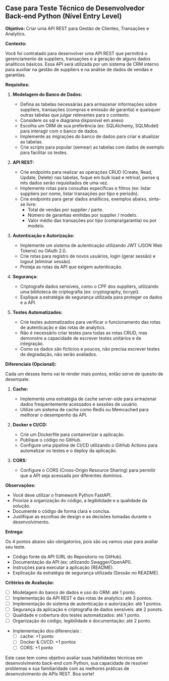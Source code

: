 ## Case para Teste Técnico de Desenvolvedor Back-end Python (Nível Entry Level)

**Objetivo:** Criar uma API REST para Gestão de Clientes, Transações e Analytics.

**Contexto:**

Você foi contratado para desenvolver uma API REST que permitirá o gerenciamento de suppliers, transações e a geração de alguns dados analíticos básicos. Essa API será utilizada por um sistema de CRM interno para auxiliar na gestão de suppliers e na análise de dados de vendas e garantias.

**Requisitos:**

1.  **Modelagem do Banco de Dados:**
    *   Defina as tabelas necessárias para armazenar informações sobre suppliers, transações (compras e emissão de garantia) e quaisquer outras tabelas que julgar relevantes para o contexto.
    *   Considere os sql e diagrama disponivel em anexo
    *   Escolha um ORM de sua preferência (ex: SQLAlchemy, SQLModel) para interagir com o banco de dados.
    *   Implemente as migrações do banco de dados para criar e atualizar as tabelas.
    *   Crie scripts para popular (semear) as tabelas com dados de exemplo para facilitar os testes.

2.  **API REST:**
    *   Crie endpoints para realizar as operações CRUD (Create, Read, Update, Delete) nas tabelas, foque em bulk load e retrival, pense q mts dados serão requisitados de uma vez.
    *   Implemente rotas para consultas específicas e filtros (ex: listar suppliers por nome, listar transações por tipo e período).
    *   Crie endpoints para gerar dados analíticos, exemplos abaixo, sinta-se livre:
        *   Total de vendas por supplier / parte.
        *   Número de garantias emitidas por supplier / modelo.
        *   Valor médio das transações por tipo (compra/garantia) ou por modelo.

3.  **Autenticação e Autorização:**
    *   Implemente um sistema de autenticação utilizando JWT (JSON Web Tokens) ou OAuth 2.0.
    *   Crie rotas para registro de novos usuários, login (gerar sessão) e logout (eliminar sessão).
    *   Proteja as rotas da API que exigem autenticação.

4.  **Segurança:**
    *   Criptografe dados sensíveis, como o CPF dos suppliers, utilizando uma biblioteca de criptografia (ex: cryptography, bcrypt).
    *   Explique a estratégia de segurança utilizada para proteger os dados e a API.

5.  **Testes Automatizados:**
    *   Crie testes automatizados para verificar o funcionamento das rotas de autenticação e das rotas de analytics.
    *   Não é necessário criar testes para todas as rotas CRUD, mas demonstre a capacidade de escrever testes unitários e de integração.
    *   Como os dados são ficticios e poucos, não precisa escrever testes de degradação, não serão avaliados.

**Diferenciais (Opcional):**

Cada um desses items vai te render mais pontos, então serve de quesito de desempate.

1.  **Cache:**
    *   Implemente uma estratégia de cache server-side para armazenar dados frequentemente acessados e sessões de usuário.
    *   Utilize um sistema de cache como Redis ou Memcached para melhorar o desempenho da API.

2.  **Docker e CI/CD:**
    *   Crie um Dockerfile para containerizar a aplicação.
    *   Publique o código no GitHub.
    *   Configure uma pipeline de CI/CD utilizando o GitHub Actions para automatizar os testes e o deploy da aplicação.

3.  **CORS:**
    *   Configure o CORS (Cross-Origin Resource Sharing) para permitir que a API seja acessada por diferentes domínios.

**Observações:**
*   Você deve utilizar o framework Python FastAPI.
*   Priorize a organização do código, a legibilidade e a qualidade da solução.
*   Documente o código de forma clara e concisa.
*   Justifique as escolhas de design e as decisões tomadas durante o desenvolvimento.

**Entrega:**

Os 4 pontos abaixo são obrigatorios, pois são oq vamos usar para avaliar seu teste.

*   Código fonte da API (URL do Repositorio no GitHub).
*   Documentação da API (ex: utilizando Swagger/OpenAPI).
*   Instruções para executar a aplicação (README).
*   Explicação da estratégia de segurança utilizada (Sessão no README).

**Critérios de Avaliação:**

*   [ ] Modelagem do banco de dados e uso do ORM: até 1 ponto.
*   [ ] Implementação da API REST e das rotas de analytics: até 3 pontos.
*   [ ] Implementação do sistema de autenticação e autorização: até 1 pontos.
*   [ ] Segurança da aplicação e criptografia de dados sensíveis: até 2 ponots.
*   [ ] Qualidade e cobertura dos testes automatizados: até 1 ponto.
*   [ ] Organização do código, legibilidade e documentação: até 2 ponto.
*   Implementação dos diferenciais :
    - [ ] cache: +1 ponto
    - [ ] Docker & CI/CD: +1 pontos
    - [ ] CORS: +1 ponto

Este case tem como objetivo avaliar suas habilidades técnicas em desenvolvimento back-end com Python, sua capacidade de resolver problemas e sua familiaridade com as melhores práticas de desenvolvimento de APIs REST. Boa sorte!
